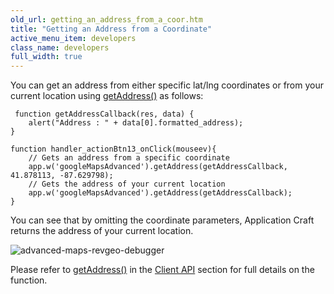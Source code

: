 ```yaml
---
old_url: getting_an_address_from_a_coor.htm
title: "Getting an Address from a Coordinate"
active_menu_item: developers
class_name: developers
full_width: true
---
```



You can get an address from either specific lat/lng coordinates or from your current location using [getAddress()](/developers/documentation/scripting-apis/client-api/widget-object-functions/advanced-maps/getaddress) as follows:

     function getAddressCallback(res, data) {
        alert("Address : " + data[0].formatted_address);
    }
     
    function handler_actionBtn13_onClick(mouseev){
        // Gets an address from a specific coordinate
        app.w('googleMapsAdvanced').getAddress(getAddressCallback, 41.878113, -87.629798);
        // Gets the address of your current location
        app.w('googleMapsAdvanced').getAddress(getAddressCallback);
    }
   

You can see that by omitting the coordinate parameters, Application Craft returns the address of your current location.

![advanced-maps-revgeo-debugger](/img/docs/advanced-maps-revgeo-debugger.png)

Please refer to [getAddress()](/developers/documentation/scripting-apis/client-api/widget-object-functions/advanced-maps/getaddress) in the [Client API](/developers/documentation/scripting-apis/client-api/) section for full details on the function.

